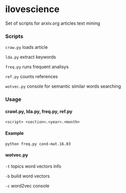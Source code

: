 # ilovescience

Set of scripts for arxiv.org articles text mining

### Scripts
`craw.py` loads article

`lda.py` extract keywords

`freq.py` runs frequent analisys

`ref.py` counts references

`wotvec.py` console for semantic similar words searching

### Usage 
#### crawl.py, lda.py, freq.py, ref.py

`<script> <section>.<year>.<month>`

#### Example

`python freq.py cond-mat.16.03`

#### wotvec.py
`-t` topics word vectors info

`-b` build word vectors

`-c` word2vec console